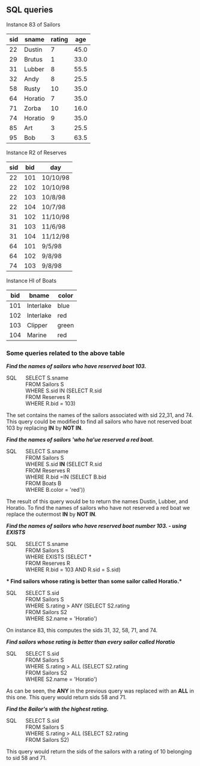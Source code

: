 
## SQL queries  

Instance 83  of Sailors    

|sid|sname|rating|age|
|---|---|---|---|
|22|Dustin|7|45.0|
|29|Brutus|1|33.0|
|31|Lubber|8|55.5|
|32|Andy|8|25.5|
|58|Rusty|10|35.0|
|64|Horatio|7|35.0|
|71|Zorba|10|16.0|
|74|Horatio|9|35.0|
|85|Art|3|25.5|
|95|Bob|3|63.5|

Instance R2 of Reserves  

|sid|bid|day|
|---|---|---|
|22|101|10/10/98|
|22|102|10/10/98|
|22|103|10/8/98|
|22|104|10/7/98|
|31|102|11/10/98|
|31|103|11/6/98|
|31|104|11/12/98|
|64|101|9/5/98|
|64|102|9/8/98|
|74|103|9/8/98|

Instance HI of Boats  

|bid|bname|color|
|---|---|---|
|101|Interlake|blue|
|102|Interlake|red|
|103|Clipper|green|
|104|Marine|red|

### Some queries related to the above table  

__*Find the names of sailors who have reserved boat 103.*__

SQL&nbsp;&nbsp;&nbsp;&nbsp;&nbsp;&nbsp;SELECT S.sname  
&nbsp;&nbsp;&nbsp;&nbsp;&nbsp;&nbsp;&nbsp;&nbsp;&nbsp;&nbsp;&nbsp;&nbsp;&nbsp;FROM Sailors S  
&nbsp;&nbsp;&nbsp;&nbsp;&nbsp;&nbsp;&nbsp;&nbsp;&nbsp;&nbsp;&nbsp;&nbsp;&nbsp;WHERE S.sid IN (SELECT R.sid  
&nbsp;&nbsp;&nbsp;&nbsp;&nbsp;&nbsp;&nbsp;&nbsp;&nbsp;&nbsp;&nbsp;&nbsp;&nbsp;FROM Reserves R  
&nbsp;&nbsp;&nbsp;&nbsp;&nbsp;&nbsp;&nbsp;&nbsp;&nbsp;&nbsp;&nbsp;&nbsp;&nbsp;WHERE R.bid = 103)

The set contains the names of the sailors associated with sid 22,31, and 74.  This query could be modified to find all sailors who have not reserved boat 103 by replacing __IN__ by __NOT IN__.  

__*Find the names of sailors 'who ha'ue reserved a red boat.*__  

SQL&nbsp;&nbsp;&nbsp;&nbsp;&nbsp;&nbsp;SELECT S.sname  
&nbsp;&nbsp;&nbsp;&nbsp;&nbsp;&nbsp;&nbsp;&nbsp;&nbsp;&nbsp;&nbsp;&nbsp;&nbsp;FROM Sailors S  
&nbsp;&nbsp;&nbsp;&nbsp;&nbsp;&nbsp;&nbsp;&nbsp;&nbsp;&nbsp;&nbsp;&nbsp;&nbsp;WHERE S.sid __IN__ (SELECT R.sid  
&nbsp;&nbsp;&nbsp;&nbsp;&nbsp;&nbsp;&nbsp;&nbsp;&nbsp;&nbsp;&nbsp;&nbsp;&nbsp;FROM Reserves R  
&nbsp;&nbsp;&nbsp;&nbsp;&nbsp;&nbsp;&nbsp;&nbsp;&nbsp;&nbsp;&nbsp;&nbsp;&nbsp;WHERE R.bid =IN (SELECT B.bid  
&nbsp;&nbsp;&nbsp;&nbsp;&nbsp;&nbsp;&nbsp;&nbsp;&nbsp;&nbsp;&nbsp;&nbsp;&nbsp;FROM Boats B  
&nbsp;&nbsp;&nbsp;&nbsp;&nbsp;&nbsp;&nbsp;&nbsp;&nbsp;&nbsp;&nbsp;&nbsp;&nbsp;WHERE B.color = 'red'))  

The result of this query would be to return the names Dustin, Lubber, and Horatio.  To find the names of sailors who have not reserved a red boat we replace the outermost __IN__ by __NOT IN__.  

__*Find the names of sailors who have reserved boat number 103. - using EXISTS*__  

SQL&nbsp;&nbsp;&nbsp;&nbsp;&nbsp;&nbsp;SELECT S.sname  
&nbsp;&nbsp;&nbsp;&nbsp;&nbsp;&nbsp;&nbsp;&nbsp;&nbsp;&nbsp;&nbsp;&nbsp;&nbsp;FROM Sailors S  
&nbsp;&nbsp;&nbsp;&nbsp;&nbsp;&nbsp;&nbsp;&nbsp;&nbsp;&nbsp;&nbsp;&nbsp;&nbsp;WHERE EXISTS (SELECT *    
&nbsp;&nbsp;&nbsp;&nbsp;&nbsp;&nbsp;&nbsp;&nbsp;&nbsp;&nbsp;&nbsp;&nbsp;&nbsp;FROM Reserves R  
&nbsp;&nbsp;&nbsp;&nbsp;&nbsp;&nbsp;&nbsp;&nbsp;&nbsp;&nbsp;&nbsp;&nbsp;&nbsp;WHERE R.bid = 103 AND R.sid = S.sid)  

__* Find sailors whose rating is better than some sailor called Horatio.*__  

SQL&nbsp;&nbsp;&nbsp;&nbsp;&nbsp;&nbsp;SELECT S.sid  
&nbsp;&nbsp;&nbsp;&nbsp;&nbsp;&nbsp;&nbsp;&nbsp;&nbsp;&nbsp;&nbsp;&nbsp;&nbsp;FROM Sailors S  
&nbsp;&nbsp;&nbsp;&nbsp;&nbsp;&nbsp;&nbsp;&nbsp;&nbsp;&nbsp;&nbsp;&nbsp;&nbsp;WHERE S.rating > ANY (SELECT S2.rating  
&nbsp;&nbsp;&nbsp;&nbsp;&nbsp;&nbsp;&nbsp;&nbsp;&nbsp;&nbsp;&nbsp;&nbsp;&nbsp;FROM Sailors S2   
&nbsp;&nbsp;&nbsp;&nbsp;&nbsp;&nbsp;&nbsp;&nbsp;&nbsp;&nbsp;&nbsp;&nbsp;&nbsp;WHERE S2.name = 'Horatio')  

On instance 83, this computes the sids 31, 32, 58, 71, and 74.  

__*Find sailors whose rating is better than every sailor called Horatio*__  

SQL&nbsp;&nbsp;&nbsp;&nbsp;&nbsp;&nbsp;SELECT S.sid  
&nbsp;&nbsp;&nbsp;&nbsp;&nbsp;&nbsp;&nbsp;&nbsp;&nbsp;&nbsp;&nbsp;&nbsp;&nbsp;FROM Sailors S  
&nbsp;&nbsp;&nbsp;&nbsp;&nbsp;&nbsp;&nbsp;&nbsp;&nbsp;&nbsp;&nbsp;&nbsp;&nbsp;WHERE S.rating > ALL (SELECT S2.rating  
&nbsp;&nbsp;&nbsp;&nbsp;&nbsp;&nbsp;&nbsp;&nbsp;&nbsp;&nbsp;&nbsp;&nbsp;&nbsp;FROM Sailors S2   
&nbsp;&nbsp;&nbsp;&nbsp;&nbsp;&nbsp;&nbsp;&nbsp;&nbsp;&nbsp;&nbsp;&nbsp;&nbsp;WHERE S2.name = 'Horatio')  

As can be seen, the __ANY__ in the previous query was replaced with an __ALL__ in this one.  This query would return sids 58 and 71.  

__*Find the 8ailor's with the highest rating.*__

SQL&nbsp;&nbsp;&nbsp;&nbsp;&nbsp;&nbsp;SELECT S.sid  
&nbsp;&nbsp;&nbsp;&nbsp;&nbsp;&nbsp;&nbsp;&nbsp;&nbsp;&nbsp;&nbsp;&nbsp;&nbsp;FROM Sailors S  
&nbsp;&nbsp;&nbsp;&nbsp;&nbsp;&nbsp;&nbsp;&nbsp;&nbsp;&nbsp;&nbsp;&nbsp;&nbsp;WHERE S.rating > ALL (SELECT S2.rating  
&nbsp;&nbsp;&nbsp;&nbsp;&nbsp;&nbsp;&nbsp;&nbsp;&nbsp;&nbsp;&nbsp;&nbsp;&nbsp;FROM Sailors S2)  

This query would return the sids of the sailors with a rating of 10 belonging to sid 58 and 71.  










